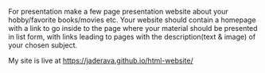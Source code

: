 For presentation make a few page presentation website about your hobby/favorite books/movies etc. Your website should contain a homepage with a link to go inside to the page where your material should be presented
 in list form, with links leading to pages with the description(text & image) of your chosen subject. 

My site is live at https://jaderava.github.io/html-website/
